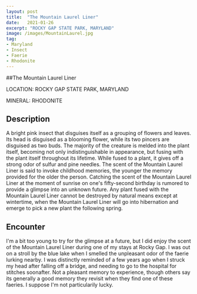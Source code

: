 ```yaml
---
layout: post
title:  "The Mountain Laurel Liner"
date:   2021-01-26
excerpt: "ROCKY GAP STATE PARK, MARYLAND"
image: /images/MountainLaurel.jpg
tag:
- Maryland
- Insect
- Faerie
- Rhodonite
---
```


##The Mountain Laurel Liner

LOCATION: ROCKY GAP STATE PARK, MARYLAND

MINERAL: RHODONITE

## Description

A bright pink insect that disguises itself as a grouping of flowers and leaves. Its head is disguised as a blooming flower, while its two pincers are disguised as two buds. The majority of the creature is melded into the plant itself, becoming not only indistinguishable in appearance, but fusing with the plant itself throughout its lifetime. While fused to a plant, it gives off a strong odor of sulfur and pine needles. The scent of the Mountain Laurel Liner is said to invoke childhood memories, the younger the memory provided for the older the person. Catching the scent of the Mountain Laurel Liner at the moment of sunrise on one's fifty-second birthday is rumored to provide a glimpse into an unknown future. Any plant fused with the Mountain Laurel Liner cannot be destroyed by natural means except at wintertime, when the Mountain Laurel Liner will go into hibernation and emerge to pick a new plant the following spring.

## Encounter
I'm a bit too young to try for the glimpse at a future, but I did enjoy the scent of the Mountain Laurel Liner during one of my stays at Rocky Gap. I was out on a stroll by the blue lake when I smelled the unpleasant odor of the faerie lurking nearby. I was distinctly reminded of a few years ago when I struck my head after falling off a bridge, and needing to go to the hospital for stitches soonafter. Not a pleasant memory to experience, though others say its generally a good memory they revisit when they find one of these faeries. I suppose I'm not particularily lucky.
